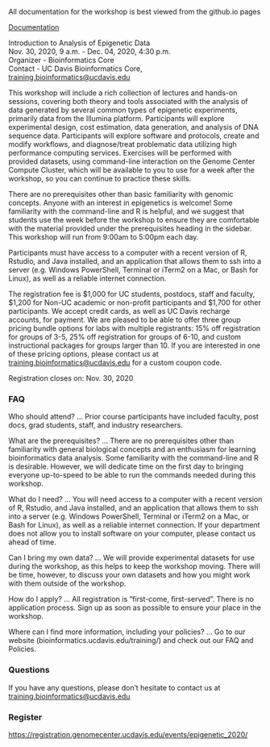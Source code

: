 All documentation for the workshop is best viewed from the github.io pages

[Documentation](https://ucdavis-bioinformatics-training.github.io/2020-Epigenetics_Workshop/)

Introduction to Analysis of Epigenetic Data  
Nov. 30, 2020, 9 a.m. - Dec. 04, 2020, 4:30 p.m.  
Organizer - Bioinformatics Core  
Contact - UC Davis Bioinformatics Core, training.bioinformatics@ucdavis.edu

This workshop will include a rich collection of lectures and hands-on sessions, covering both theory and tools associated with the analysis of data generated by several common types of epigenetic experiments, primarily data from the Illumina platform. Participants will explore experimental design, cost estimation, data generation, and analysis of DNA sequence data. Participants will explore software and protocols, create and modify workflows, and diagnose/treat problematic data utilizing high performance computing services. Exercises will be performed with provided datasets, using command-line interaction on the Genome Center Compute Cluster, which will be available to you to use for a week after the workshop, so you can continue to practice these skills.

There are no prerequisites other than basic familiarity with genomic concepts. Anyone with an interest in epigenetics is welcome! Some familiarity with the command-line and R is helpful, and we suggest that students use the week before the workshop to ensure they are comfortable with the material provided under the prerequisites heading in the sidebar. This workshop will run from 9:00am to 5:00pm each day.

Participants must have access to a computer with a recent version of R, Rstudio, and Java installed, and an application that allows them to ssh into a server (e.g. Windows PowerShell, Terminal or iTerm2 on a Mac, or Bash for Linux), as well as a reliable internet connection.

The registration fee is $1,000 for UC students, postdocs, staff and faculty, $1,200 for Non-UC academic or non-profit participants and $1,700 for other participants. We accept credit cards, as well as UC Davis recharge accounts, for payment. We are pleased to be able to offer three group pricing bundle options for labs with multiple registrants: 15% off registration for groups of 3-5, 25% off registration for groups of 6-10, and custom instructional packages for groups larger than 10. If you are interested in one of these pricing options, please contact us at training.bioinformatics@ucdavis.edu for a custom coupon code.

Registration closes on: Nov. 30, 2020

### FAQ

Who should attend? … Prior course participants have included faculty, post docs, grad students, staff, and industry researchers.

What are the prerequisites? … There are no prerequisites other than familiarity with general biological concepts and an enthusiasm for learning bioinformatics data analysis. Some familiarity with the command-line and R is desirable.  However, we will dedicate time on the first day to bringing everyone up-to-speed to be able to run the commands needed during this workshop.

What do I need? … You will need access to a computer with a recent version of R, Rstudio, and Java installed, and an application that allows them to ssh into a server (e.g. Windows PowerShell, Terminal or iTerm2 on a Mac, or Bash for Linux), as well as a reliable internet connection. If your department does not allow you to install software on your computer, please contact us ahead of time.

Can I bring my own data? … We will provide experimental datasets for use during the workshop, as this helps to keep the workshop moving. There will be time, however, to discuss your own datasets and how you might work with them outside of the workshop.

How do I apply? … All registration is “first-come, first-served”. There is no application process.  Sign up as soon as possible to ensure your place in the workshop.

Where can I find more information, including your policies?  ... Go to our website (bioinformatics.ucdavis.edu/training/) and check out our FAQ and Policies.

### Questions

If you have any questions, please don’t hesitate to contact us at training.bioinformatics@ucdavis.edu


### Register

https://registration.genomecenter.ucdavis.edu/events/epigenetic_2020/

